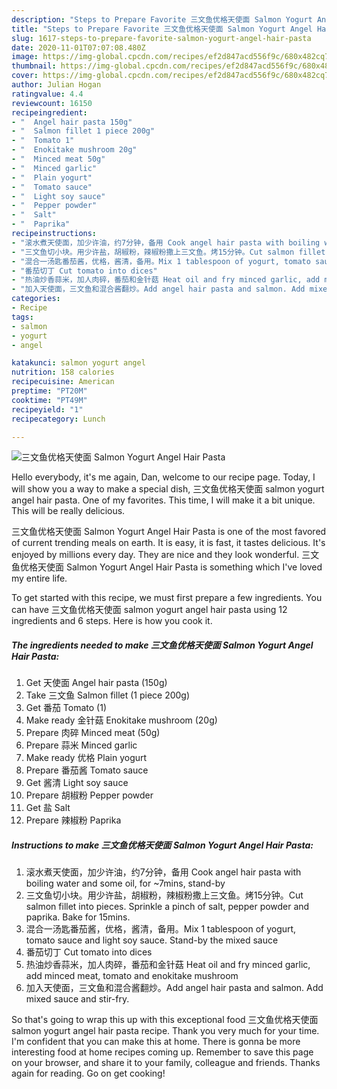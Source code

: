 ```yaml
---
description: "Steps to Prepare Favorite 三文鱼优格天使面 Salmon Yogurt Angel Hair Pasta"
title: "Steps to Prepare Favorite 三文鱼优格天使面 Salmon Yogurt Angel Hair Pasta"
slug: 1617-steps-to-prepare-favorite-salmon-yogurt-angel-hair-pasta
date: 2020-11-01T07:07:08.480Z
image: https://img-global.cpcdn.com/recipes/ef2d847acd556f9c/680x482cq70/三文鱼优格天使面-salmon-yogurt-angel-hair-pasta-recipe-main-photo.jpg
thumbnail: https://img-global.cpcdn.com/recipes/ef2d847acd556f9c/680x482cq70/三文鱼优格天使面-salmon-yogurt-angel-hair-pasta-recipe-main-photo.jpg
cover: https://img-global.cpcdn.com/recipes/ef2d847acd556f9c/680x482cq70/三文鱼优格天使面-salmon-yogurt-angel-hair-pasta-recipe-main-photo.jpg
author: Julian Hogan
ratingvalue: 4.4
reviewcount: 16150
recipeingredient:
- "  Angel hair pasta 150g"
- "  Salmon fillet 1 piece 200g"
- "  Tomato 1"
- "  Enokitake mushroom 20g"
- "  Minced meat 50g"
- "  Minced garlic"
- "  Plain yogurt"
- "  Tomato sauce"
- "  Light soy sauce"
- "  Pepper powder"
- "  Salt"
- "  Paprika"
recipeinstructions:
- "滚水煮天使面，加少许油，约7分钟，备用 Cook angel hair pasta with boiling water and some oil, for ~7mins, stand-by"
- "三文鱼切小块。用少许盐，胡椒粉，辣椒粉撒上三文鱼。烤15分钟。Cut salmon fillet into pieces. Sprinkle a pinch of salt, pepper powder and paprika. Bake for 15mins."
- "混合一汤匙番茄酱，优格，酱清，备用。Mix 1 tablespoon of yogurt, tomato sauce and light soy sauce. Stand-by the mixed sauce"
- "番茄切丁 Cut tomato into dices"
- "热油炒香蒜米，加人肉碎，番茄和金针菇 Heat oil and fry minced garlic, add minced meat, tomato and enokitake mushroom"
- "加入天使面，三文鱼和混合酱翻炒。Add angel hair pasta and salmon. Add mixed sauce and stir-fry."
categories:
- Recipe
tags:
- salmon
- yogurt
- angel

katakunci: salmon yogurt angel 
nutrition: 158 calories
recipecuisine: American
preptime: "PT20M"
cooktime: "PT49M"
recipeyield: "1"
recipecategory: Lunch

---
```



![三文鱼优格天使面 Salmon Yogurt Angel Hair Pasta](https://img-global.cpcdn.com/recipes/ef2d847acd556f9c/680x482cq70/三文鱼优格天使面-salmon-yogurt-angel-hair-pasta-recipe-main-photo.jpg)

Hello everybody, it's me again, Dan, welcome to our recipe page. Today, I will show you a way to make a special dish, 三文鱼优格天使面 salmon yogurt angel hair pasta. One of my favorites. This time, I will make it a bit unique. This will be really delicious.



三文鱼优格天使面 Salmon Yogurt Angel Hair Pasta is one of the most favored of current trending meals on earth. It is easy, it is fast, it tastes delicious. It's enjoyed by millions every day. They are nice and they look wonderful. 三文鱼优格天使面 Salmon Yogurt Angel Hair Pasta is something which I've loved my entire life.


To get started with this recipe, we must first prepare a few ingredients. You can have 三文鱼优格天使面 salmon yogurt angel hair pasta using 12 ingredients and 6 steps. Here is how you cook it.

<!--inarticleads1-->

##### The ingredients needed to make 三文鱼优格天使面 Salmon Yogurt Angel Hair Pasta:

1. Get  天使面 Angel hair pasta (150g)
1. Take  三文鱼 Salmon fillet (1 piece 200g)
1. Get  番茄 Tomato (1)
1. Make ready  金针菇 Enokitake mushroom (20g)
1. Prepare  肉碎 Minced meat (50g)
1. Prepare  蒜米 Minced garlic
1. Make ready  优格 Plain yogurt
1. Prepare  番茄酱 Tomato sauce
1. Get  酱清 Light soy sauce
1. Prepare  胡椒粉 Pepper powder
1. Get  盐 Salt
1. Prepare  辣椒粉 Paprika




<!--inarticleads2-->

##### Instructions to make 三文鱼优格天使面 Salmon Yogurt Angel Hair Pasta:

1. 滚水煮天使面，加少许油，约7分钟，备用 Cook angel hair pasta with boiling water and some oil, for ~7mins, stand-by
1. 三文鱼切小块。用少许盐，胡椒粉，辣椒粉撒上三文鱼。烤15分钟。Cut salmon fillet into pieces. Sprinkle a pinch of salt, pepper powder and paprika. Bake for 15mins.
1. 混合一汤匙番茄酱，优格，酱清，备用。Mix 1 tablespoon of yogurt, tomato sauce and light soy sauce. Stand-by the mixed sauce
1. 番茄切丁 Cut tomato into dices
1. 热油炒香蒜米，加人肉碎，番茄和金针菇 Heat oil and fry minced garlic, add minced meat, tomato and enokitake mushroom
1. 加入天使面，三文鱼和混合酱翻炒。Add angel hair pasta and salmon. Add mixed sauce and stir-fry.




So that's going to wrap this up with this exceptional food 三文鱼优格天使面 salmon yogurt angel hair pasta recipe. Thank you very much for your time. I'm confident that you can make this at home. There is gonna be more interesting food at home recipes coming up. Remember to save this page on your browser, and share it to your family, colleague and friends. Thanks again for reading. Go on get cooking!
